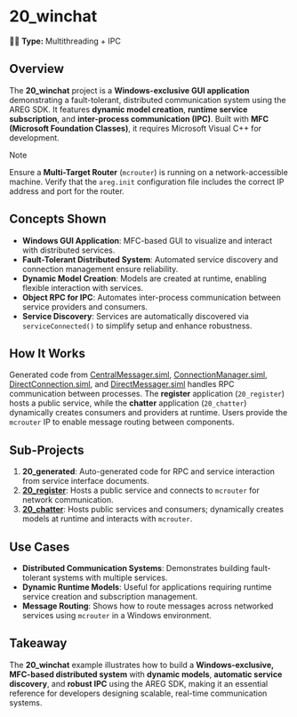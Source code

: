 ﻿# 20_winchat

🧵🚀 **Type:** Multithreading + IPC

## Overview
The **20_winchat** project is a **Windows-exclusive GUI application** demonstrating a fault-tolerant, distributed communication system using the AREG SDK. It features **dynamic model creation**, **runtime service subscription**, and **inter-process communication (IPC)**. Built with **MFC (Microsoft Foundation Classes)**, it requires Microsoft Visual C++ for development.

> [!NOTE]
> Ensure a **Multi-Target Router** (`mcrouter`) is running on a network-accessible machine. Verify that the `areg.init` configuration file includes the correct IP address and port for the router.

## Concepts Shown
- **Windows GUI Application**: MFC-based GUI to visualize and interact with distributed services.
- **Fault-Tolerant Distributed System**: Automated service discovery and connection management ensure reliability.
- **Dynamic Model Creation**: Models are created at runtime, enabling flexible interaction with services.
- **Object RPC for IPC**: Automates inter-process communication between service providers and consumers.
- **Service Discovery**: Services are automatically discovered via `serviceConnected()` to simplify setup and enhance robustness.

## How It Works
Generated code from [CentralMessager.siml](./services/CentralMessager.siml), [ConnectionManager.siml](./services/ConnectionManager.siml), [DirectConnection.siml](./services/DirectConnection.siml), and [DirectMessager.siml](./services/DirectMessager.siml) handles RPC communication between processes. The **register** application (`20_register`) hosts a public service, while the **chatter** application (`20_chatter`) dynamically creates consumers and providers at runtime. Users provide the `mcrouter` IP to enable message routing between components.

## Sub-Projects
1. **20_generated**: Auto-generated code for RPC and service interaction from service interface documents.
2. **[20_register](./register/)**: Hosts a public service and connects to `mcrouter` for network communication.
3. **[20_chatter](./chatter/)**: Hosts public services and consumers; dynamically creates models at runtime and interacts with `mcrouter`.

## Use Cases
- **Distributed Communication Systems**: Demonstrates building fault-tolerant systems with multiple services.
- **Dynamic Runtime Models**: Useful for applications requiring runtime service creation and subscription management.
- **Message Routing**: Shows how to route messages across networked services using `mcrouter` in a Windows environment.

## Takeaway
The **20_winchat** example illustrates how to build a **Windows-exclusive, MFC-based distributed system** with **dynamic models**, **automatic service discovery**, and **robust IPC** using the AREG SDK, making it an essential reference for developers designing scalable, real-time communication systems.
